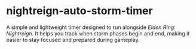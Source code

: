 # nightreign-auto-storm-timer
A simple and lightweight timer designed to run alongside *Elden Ring: Nightreign*.   It helps you track when storm phases begin and end, making it easier to stay focused and prepared during gameplay.
